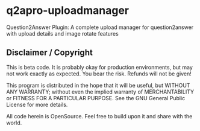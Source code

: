 # q2apro-uploadmanager
Question2Answer Plugin: A complete upload manager for question2answer with upload details and image rotate features

## Disclaimer / Copyright ##

This is beta code. It is probably okay for production environments, but may not work exactly as expected. 
You bear the risk. Refunds will not be given!

This program is distributed in the hope that it will be useful, but WITHOUT ANY WARRANTY; 
without even the implied warranty of MERCHANTABILITY or FITNESS FOR A PARTICULAR PURPOSE. 
See the GNU General Public License for more details.

All code herein is OpenSource. Feel free to build upon it and share with the world.
